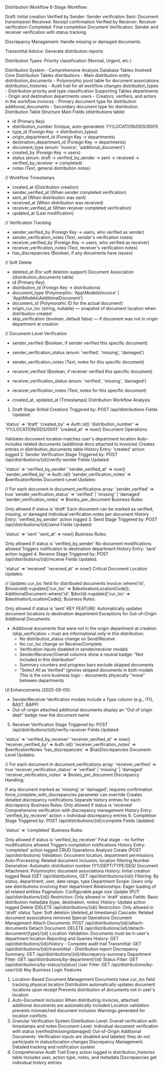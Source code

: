 Distribution Workflow
6-Stage Workflow:

Draft: Initial creation
Verified by Sender: Sender verification
Sent: Document transmission
Received: Receipt confirmation
Verified by Receiver: Receiver verification
Completed: Final completion
Document Verification: Sender and receiver verification with status tracking

Discrepancy Management: Handle missing or damaged documents

Transmittal Advice: Generate distribution reports

Distribution Types: Priority classification (Normal, Urgent, etc.)

Distribution System - Comprehensive Analysis
Database Tables Involved
Core Distribution Tables
distributions - Main distribution entity
distribution_documents - Polymorphic pivot table for document associations
distribution_histories - Audit trail for all workflow changes
distribution_types - Distribution priority and type classification
Supporting Tables
departments - Origin and destination departments
users - Creators, verifiers, and actors in the workflow
invoices - Primary document type for distribution
additional_documents - Secondary document type for distribution
Distribution Table Structure
Main Fields (distributions table)

-   id (Primary Key)
-   distribution_number (Unique, auto-generated: YY/LOCATION/DDS/0001)
-   type_id (Foreign Key → distribution_types)
-   origin_department_id (Foreign Key → departments)
-   destination_department_id (Foreign Key → departments)
-   document_type (enum: 'invoice', 'additional_document')
-   created_by (Foreign Key → users)
-   status (enum: draft → verified_by_sender → sent → received → verified_by_receiver → completed)
-   notes (Text, general distribution notes)

// Workflow Timestamps

-   created_at (Distribution creation)
-   sender_verified_at (When sender completed verification)
-   sent_at (When distribution was sent)
-   received_at (When distribution was received)
-   receiver_verified_at (When receiver completed verification)
-   updated_at (Last modification)

// Verification Tracking

-   sender_verified_by (Foreign Key → users, who verified as sender)
-   sender_verification_notes (Text, sender's verification notes)
-   receiver_verified_by (Foreign Key → users, who verified as receiver)
-   receiver_verification_notes (Text, receiver's verification notes)
-   has_discrepancies (Boolean, if any documents have issues)

// Soft Delete

-   deleted_at (For soft deletion support)
    Document Association (distribution_documents table)
-   id (Primary Key)
-   distribution_id (Foreign Key → distributions)
-   document_type (Polymorphic: 'App\Models\Invoice' | 'App\Models\AdditionalDocument')
-   document_id (Polymorphic ID for the actual document)
-   origin_cur_loc (string, nullable) — snapshot of document location when distribution created
-   skip_verification (boolean, default false) — if document was not in origin department at creation

// Document-Level Verification

-   sender_verified (Boolean, if sender verified this specific document)
-   sender_verification_status (enum: 'verified', 'missing', 'damaged')
-   sender_verification_notes (Text, notes for this specific document)
-   receiver_verified (Boolean, if receiver verified this specific document)
-   receiver_verification_status (enum: 'verified', 'missing', 'damaged')
-   receiver_verification_notes (Text, notes for this specific document)

-   created_at, updated_at (Timestamps)
    Distribution Workflow Analysis

1. Draft Stage (Initial Creation)
   Triggered by: POST /api/distributions Fields Updated:

'status' => 'draft'
'created_by' => Auth::id()
'distribution_number' => 'YY/LOCATION/DDS/0001'
'created_at' => now()
Document Operations:

Validates document location matches user's department location
Auto-includes related documents (additional docs attached to invoices)
Creates entries in distribution_documents table History Entry: 'created' action logged 2. Sender Verification Stage
Triggered by: POST /api/distributions/{id}/verify-sender Fields Updated:

'status' => 'verified_by_sender'
'sender_verified_at' => now()
'sender_verified_by' => Auth::id()
'sender_verification_notes' => $verificationNotes
Document-Level Updates:

// For each document in document_verifications array:
'sender_verified' => true
'sender_verification_status' => 'verified' | 'missing' | 'damaged'
'sender_verification_notes' => $notes_per_document
Business Rules:

Only allowed if status is 'draft'
Each document can be marked as verified, missing, or damaged
Individual verification notes per document History Entry: 'verified_by_sender' action logged 3. Send Stage
Triggered by: POST /api/distributions/{id}/send Fields Updated:

'status' => 'sent'
'sent_at' => now()
Business Rules:

Only allowed if status is 'verified_by_sender'
No document modifications allowed
Triggers notification to destination department History Entry: 'sent' action logged 4. Receive Stage
Triggered by: POST /api/distributions/{id}/receive Fields Updated:

'status' => 'received'
'received_at' => now()
Critical Document Location Updates:

// Updates cur_loc field for distributed documents
Invoice::where('id', $invoiceId)->update(['cur_loc' => $destinationLocationCode]);
AdditionalDocument::where('id', $docId)->update(['cur_loc' => $destinationLocationCode]);
Business Rules:

Only allowed if status is 'sent'
KEY FEATURE: Automatically updates document locations to destination department
Exceptions for Out-of-Origin Additional Documents:

-   Additional documents that were not in the origin department at creation (skip_verification = true) are informational only in this distribution:
    -   No distribution_status change on Send/Receive
    -   No cur_loc change on Receive/Complete
    -   Verification inputs disabled in sender/receiver modals
    -   Sender/Receiver/Overall columns show a neutral badge: "Not included in this distribution"
    -   Summary counters and progress bars exclude skipped documents
    -   "Select All as Verified" ignores skipped documents in both modals
        This is the core business logic - documents physically "move" between departments

UI Enhancements (2025-09-05):

-   Sender/Receiver Verification modals include a Type column (e.g., ITO, BAST, BAPP)
-   Out-of-origin attached additional documents display an "Out of origin dept" badge near the document name

5. Receiver Verification Stage
   Triggered by: POST /api/distributions/{id}/verify-receiver Fields Updated:

'status' => 'verified_by_receiver'
'receiver_verified_at' => now()
'receiver_verified_by' => Auth::id()
'receiver_verification_notes' => $verificationNotes
'has_discrepancies' => $hasDiscrepancies
Document-Level Updates:

// For each document in document_verifications array:
'receiver_verified' => true
'receiver_verification_status' => 'verified' | 'missing' | 'damaged'
'receiver_verification_notes' => $notes_per_document
Discrepancy Handling:

If any document marked as 'missing' or 'damaged', requires confirmation
force_complete_with_discrepancies parameter can override
Creates detailed discrepancy notifications
Separate history entries for each discrepancy Business Rules:
Only allowed if status is 'received'
Comprehensive verification with discrepancy management History Entry: 'verified_by_receiver' action + individual discrepancy entries 6. Completion Stage
Triggered by: POST /api/distributions/{id}/complete Fields Updated:

'status' => 'completed'
Business Rules:

Only allowed if status is 'verified_by_receiver'
Final stage - no further modifications allowed
Triggers completion notifications History Entry: 'completed' action logged
CRUD Operations Analysis
Create (POST /api/distributions)
Validation: Document location, department permissions
Auto-Processing: Related document inclusion, location filtering
Number Generation: Automatic distribution number (YY/DEPT/TYPE/SEQ)
Document Attachment: Polymorphic document associations
History: Initial creation logged
Read (GET /api/distributions, GET /api/distributions/{id})
Filtering: By status, department, user, date range, type
Department Scope: Users only see distributions involving their department
Relationships: Eager loading of all related entities
Pagination: Configurable page size
Update (PUT /api/distributions/{id})
Restriction: Only allowed in 'draft' status
Fields: Basic distribution metadata (type, destination, notes)
History: Update action logged
Delete (DELETE /api/distributions/{id})
Restriction: Only allowed in 'draft' status
Type: Soft deletion (deleted_at timestamp)
Cascade: Related document associations removed
Special Operations
Document Management
Attach Documents: POST /api/distributions/{id}/attach-documents
Detach Document: DELETE /api/distributions/{id}/detach-document/{type}/{id}
Location Validation: Documents must be in user's department location
Reporting and Queries
History: GET /api/distributions/{id}/history - Complete audit trail
Transmittal: GET /api/distributions/{id}/transmittal - Distribution report
Discrepancy Summary: GET /api/distributions/{id}/discrepancy-summary
Department Filter: GET /api/distributions/by-department/{id}
Status Filter: GET /api/distributions/by-status/{status}
User Filter: GET /api/distributions/by-user/{id}
Key Business Logic Features

1. Location-Based Document Management
   Documents have cur_loc field tracking physical location
   Distribution automatically updates document locations upon receipt
   Prevents distribution of documents not in user's location
2. Auto-Document Inclusion
   When distributing invoices, attached additional documents are automatically included
   Location validation prevents mismatched document inclusion
   Warnings generated for location conflicts
3. Granular Verification System
   Distribution-Level: Overall verification with timestamps and notes
   Document-Level: Individual document verification with status (verified/missing/damaged)
   Out-of-Origin Additional Documents: Verification inputs are disabled and labeled; they do not participate in status/location changes
   Discrepancy Management: Detailed tracking and notification system
4. Comprehensive Audit Trail
   Every action logged in distribution_histories table
   Includes user, action type, notes, and metadata
   Discrepancies get individual history entries
